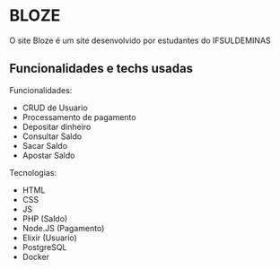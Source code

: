 # BLOZE

O site Bloze é um site desenvolvido por estudantes do IFSULDEMINAS

## Funcionalidades e techs usadas

Funcionalidades:
- CRUD de Usuario
- Processamento de pagamento
- Depositar dinheiro
- Consultar Saldo
- Sacar Saldo
- Apostar Saldo

Tecnologias:
- HTML
- CSS
- JS
- PHP (Saldo)
- Node.JS (Pagamento)
- Elixir (Usuario)
- PostgreSQL
- Docker